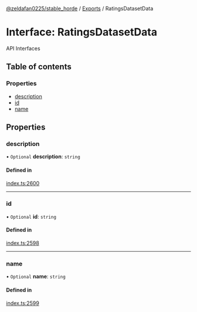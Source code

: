 [@zeldafan0225/stable_horde](../readme.md) / [Exports](../modules.md) / RatingsDatasetData

# Interface: RatingsDatasetData

API Interfaces

## Table of contents

### Properties

- [description](RatingsDatasetData.md#description)
- [id](RatingsDatasetData.md#id)
- [name](RatingsDatasetData.md#name)

## Properties

### description

• `Optional` **description**: `string`

#### Defined in

[index.ts:2600](https://github.com/ZeldaFan0225/stable_horde/blob/b03d78a/index.ts#L2600)

___

### id

• `Optional` **id**: `string`

#### Defined in

[index.ts:2598](https://github.com/ZeldaFan0225/stable_horde/blob/b03d78a/index.ts#L2598)

___

### name

• `Optional` **name**: `string`

#### Defined in

[index.ts:2599](https://github.com/ZeldaFan0225/stable_horde/blob/b03d78a/index.ts#L2599)
